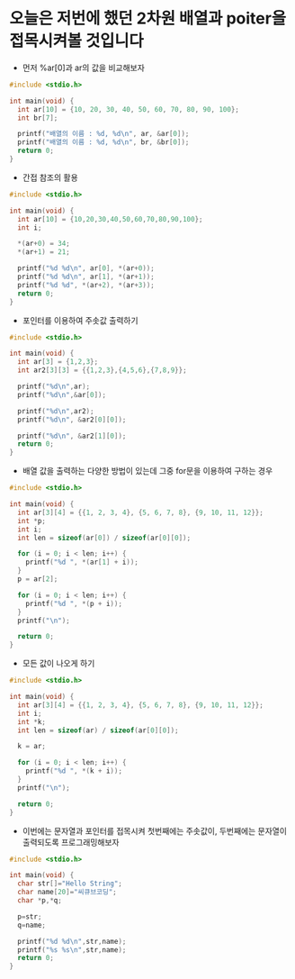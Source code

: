 # 오늘은 저번에 했던 2차원 배열과 poiter을 접목시켜볼 것입니다
* 먼저 %ar[0]과 ar의 값을 비교해보자
```c
#include <stdio.h>

int main(void) {
  int ar[10] = {10, 20, 30, 40, 50, 60, 70, 80, 90, 100};
  int br[7];

  printf("배열의 이름 : %d, %d\n", ar, &ar[0]);
  printf("배열의 이름 : %d, %d\n", br, &br[0]);
  return 0;
}
```
* 간접 참조의 활용
```c
#include <stdio.h>

int main(void) {
  int ar[10] = {10,20,30,40,50,60,70,80,90,100};
  int i;

  *(ar+0) = 34;
  *(ar+1) = 21;

  printf("%d %d\n", ar[0], *(ar+0));
  printf("%d %d\n", ar[1], *(ar+1));
  printf("%d %d", *(ar+2), *(ar+3));
  return 0;
}
```
* 포인터를 이용하여 주솟값 출력하기
```c
#include <stdio.h>

int main(void) {
  int ar[3] = {1,2,3};
  int ar2[3][3] = {{1,2,3},{4,5,6},{7,8,9}};

  printf("%d\n",ar);
  printf("%d\n",&ar[0]);

  printf("%d\n",ar2);
  printf("%d\n", &ar2[0][0]);

  printf("%d\n", &ar2[1][0]);
  return 0;
}
```
* 배열 값을 출력하는 다양한 방법이 있는데 그중 for문을 이용하여 구하는 경우
```c
#include <stdio.h>

int main(void) {
  int ar[3][4] = {{1, 2, 3, 4}, {5, 6, 7, 8}, {9, 10, 11, 12}};
  int *p;
  int i;
  int len = sizeof(ar[0]) / sizeof(ar[0][0]);

  for (i = 0; i < len; i++) {
    printf("%d ", *(ar[1] + i));
  }
  p = ar[2];

  for (i = 0; i < len; i++) {
    printf("%d ", *(p + i));
  }
  printf("\n");

  return 0;
}
```
* 모든 값이 나오게 하기
```c
#include <stdio.h>

int main(void) {
  int ar[3][4] = {{1, 2, 3, 4}, {5, 6, 7, 8}, {9, 10, 11, 12}};
  int i;
  int *k;
  int len = sizeof(ar) / sizeof(ar[0][0]);

  k = ar;

  for (i = 0; i < len; i++) {
    printf("%d ", *(k + i));
  }
  printf("\n");

  return 0;
}
```
* 이번에는 문자열과 포인터를 접목시켜 첫번째에는 주솟값이, 두번째에는 문자열이 출력되도록 프로그래밍해보자
```c
#include <stdio.h>

int main(void) {
  char str[]="Hello String";
  char name[20]="씨큐브코딩";
  char *p,*q;

  p=str;
  q=name;

  printf("%d %d\n",str,name);
  printf("%s %s\n",str,name);
  return 0;
}
```

